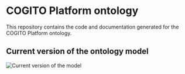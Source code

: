 # COGITO Platform ontology

This repository contains the code and documentation generated for the COGITO Platform ontology.

## Current version of the ontology model

![Current version of the model](https://github.com/oeg-upm/cogito-platform-ontology/blob/master/diagram/diagram.png "COGITO Platform ontology")
